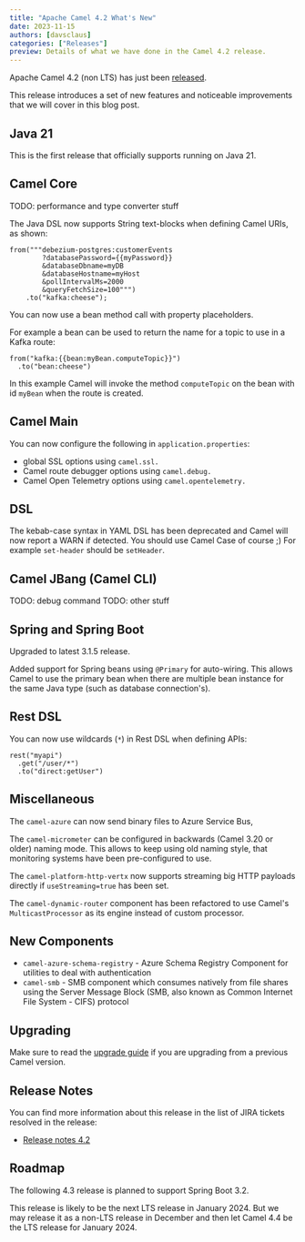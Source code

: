 ```yaml
---
title: "Apache Camel 4.2 What's New"
date: 2023-11-15
authors: [davsclaus]
categories: ["Releases"]
preview: Details of what we have done in the Camel 4.2 release.
---
```


Apache Camel 4.2 (non LTS) has just been [released](/blog/2023/11/RELEASE-4.2.0/).

This release introduces a set of new features and noticeable improvements that we will cover in this blog post.

## Java 21

This is the first release that officially supports running on Java 21.

## Camel Core

TODO: performance and type converter stuff

The Java DSL now supports String text-blocks when defining Camel URIs, as shown:

```
from("""debezium-postgres:customerEvents
        ?databasePassword={{myPassword}}
        &databaseDbname=myDB
        &databaseHostname=myHost
        &pollIntervalMs=2000
        &queryFetchSize=100""")
    .to("kafka:cheese");
```

You can now use a bean method call with property placeholders.

For example a bean can be used to return the name for a topic to use in a Kafka route:

```
from("kafka:{{bean:myBean.computeTopic}}")
  .to("bean:cheese")
```

In this example Camel will invoke the method `computeTopic` on the bean with id `myBean` when the route is created.

## Camel Main

You can now configure the following in `application.properties`:

- global SSL options using `camel.ssl.`
- Camel route debugger options using `camel.debug.`
- Camel Open Telemetry options using `camel.opentelemetry.`

## DSL

The kebab-case syntax in YAML DSL has been deprecated and Camel will now report a WARN if detected.
You should use Camel Case of course ;) For example `set-header` should be `setHeader`.

## Camel JBang (Camel CLI)

TODO: debug command
TODO: other stuff

## Spring and Spring Boot

Upgraded to latest 3.1.5 release.

Added support for Spring beans using `@Primary` for auto-wiring. This allows Camel to use the primary bean when there are multiple
bean instance for the same Java type (such as database connection's).

## Rest DSL

You can now use wildcards (`*`) in Rest DSL when defining APIs:

```
rest("myapi")
  .get("/user/*")
  .to("direct:getUser")
```

## Miscellaneous

The `camel-azure` can now send binary files to Azure Service Bus,

The `camel-micrometer` can be configured in backwards (Camel 3.20 or older) naming mode. This allows to keep using old naming style,
that monitoring systems have been pre-configured to use.

The `camel-platform-http-vertx` now supports streaming big HTTP payloads directly if `useStreaming=true` has been set.

The `camel-dynamic-router` component has been refactored to use Camel's `MulticastProcessor` as its engine instead of custom processor.

## New Components

- `camel-azure-schema-registry` - Azure Schema Registry Component for utilities to deal with authentication
- `camel-smb` - SMB component which consumes natively from file shares using the Server Message Block (SMB, also known as Common Internet File System - CIFS) protocol

## Upgrading

Make sure to read the [upgrade guide](/manual/camel-4x-upgrade-guide-4_2.html) if you are upgrading from a previous Camel version.

## Release Notes

You can find more information about this release in the list of JIRA tickets resolved in the release:

- [Release notes 4.2](/releases/release-4.2.0/)

## Roadmap

The following 4.3 release is planned to support Spring Boot 3.2.

This release is likely to be the next LTS release in January 2024. But we may release it as a non-LTS
release in December and then let Camel 4.4 be the LTS release for January 2024.

